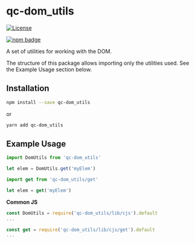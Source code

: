 # qc-dom_utils

[![License][license-image]][license-url]

[![npm badge][npm-badge-png]][package-url]

A set of utilities for working with the DOM.

The structure of this package allows importing only the utilities used.  See
the Example Usage section below.


## Installation

```sh
npm install --save qc-dom_utils
```

or

```sh
yarn add qc-dom_utils
```


## Example Usage

```js
import DomUtils from 'qc-dom_utils'

let elem = DomUtils.get('myElem')
```

```js
import get from 'qc-dom_utils/get'

let elem = get('myElem')
```

**Common JS**

```js
const DomUtils = require('qc-dom_utils/lib/cjs').default
...
```

```js
const get = require('qc-dom_utils/lib/cjs/get').default
...
```


[license-image]: http://img.shields.io/npm/l/qc-dom_utils.svg
[license-url]: LICENSE
[npm-badge-png]: https://nodei.co/npm/qc-dom_utils.png?downloads=true&stars=true
[package-url]: https://npmjs.org/package/qc-dom_utils
